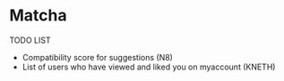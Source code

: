 # Matcha

TODO LIST

- Compatibility score for suggestions (N8)
- List of users who have viewed and liked you on myaccount (KNETH)
